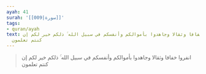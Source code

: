 ```yaml
---
ayah: 41
surah: '[[009|سورة]]'
tags:
- quran/ayah
text: انفروا خفافا وثقالا وجاهدوا بأموالكم وأنفسكم في سبيل الله ۚ ذلكم خير لكم إن
  كنتم تعلمون
---
```

> انفروا خفافا وثقالا وجاهدوا بأموالكم وأنفسكم في سبيل الله ۚ ذلكم خير لكم إن كنتم تعلمون
